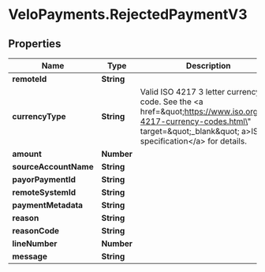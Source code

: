 # VeloPayments.RejectedPaymentV3

## Properties

Name | Type | Description | Notes
------------ | ------------- | ------------- | -------------
**remoteId** | **String** |  | 
**currencyType** | **String** | Valid ISO 4217 3 letter currency code. See the &lt;a href&#x3D;\&quot;https://www.iso.org/iso-4217-currency-codes.html\&quot; target&#x3D;\&quot;_blank\&quot; a&gt;ISO specification&lt;/a&gt; for details. | 
**amount** | **Number** |  | 
**sourceAccountName** | **String** |  | 
**payorPaymentId** | **String** |  | 
**remoteSystemId** | **String** |  | [optional] 
**paymentMetadata** | **String** |  | [optional] 
**reason** | **String** |  | 
**reasonCode** | **String** |  | [optional] 
**lineNumber** | **Number** |  | [optional] 
**message** | **String** |  | [optional] 


